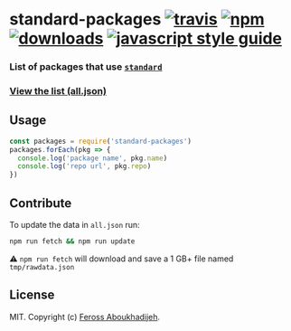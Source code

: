 # standard-packages [![travis][travis-image]][travis-url] [![npm][npm-image]][npm-url] [![downloads][downloads-image]][downloads-url] [![javascript style guide][standard-image]][standard-url]

[travis-image]: https://img.shields.io/travis/standard/standard-packages/master.svg
[travis-url]: https://travis-ci.org/standard/standard-packages
[npm-image]: https://img.shields.io/npm/v/standard-packages.svg
[npm-url]: https://npmjs.org/package/standard-packages
[downloads-image]: https://img.shields.io/npm/dm/standard-packages.svg
[downloads-url]: https://npmjs.org/package/standard-packages
[standard-image]: https://img.shields.io/badge/code_style-standard-brightgreen.svg
[standard-url]: https://standardjs.com

### List of packages that use [`standard`](https://github.com/standard/standard)

### [View the list (all.json)](all.json)

## Usage

```js
const packages = require('standard-packages')
packages.forEach(pkg => {
  console.log('package name', pkg.name)
  console.log('repo url', pkg.repo)
})
```

## Contribute

To update the data in `all.json` run:

```bash
npm run fetch && npm run update
```

:warning: `npm run fetch` will download and save a 1 GB+ file named `tmp/rawdata.json`

## License

MIT. Copyright (c) [Feross Aboukhadijeh](http://feross.org).
